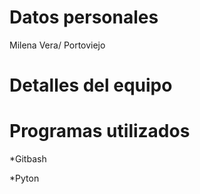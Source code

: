 # Datos personales

Milena Vera/
Portoviejo


# Detalles del equipo

# Programas utilizados

*Gitbash

*Pyton
